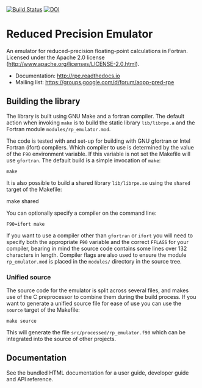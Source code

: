 [![Build Status](https://travis-ci.org/aopp-pred/rpe.svg?branch=master)](https://travis-ci.org/aopp-pred/rpe)
[![DOI](https://zenodo.org/badge/49064493.svg)](https://zenodo.org/badge/latestdoi/49064493)

# Reduced Precision Emulator

An emulator for reduced-precision floating-point calculations in Fortran.
Licensed under the Apache 2.0 license (http://www.apache.org/licenses/LICENSE-2.0.html).

* Documentation: http://rpe.readthedocs.io
* Mailing list:  https://groups.google.com/d/forum/aopp-pred-rpe


## Building the library

The library is built using GNU Make and a fortran compiler. The default action
when invoking `make` is to build the static library `lib/librpe.a` and the
Fortran module `modules/rp_emulator.mod`.

The code is tested with and set-up for building with GNU gfortran or Intel
Fortran (ifort) compilers. Which compiler to use is determined by the value
of the `F90` environment variable. If this variable is not set the Makefile
will use `gfortran`. The default build is a simple invocation of `make`:

    make

It is also possible to build a shared library `lib/librpe.so` using the
`shared` target of the Makefile:

   make shared

You can optionally specify a compiler on the command line:

    F90=ifort make

If you want to use a compiler other than `gfortran` or `ifort` you will
need to specify both the appropriate `F90` variable and the correct `FFLAGS`
for your compiler, bearing in mind the source code contains some lines over
132 characters in length. Compiler flags are also used to ensure the module
`rp_emulator.mod` is placed in the `modules/` directory in the source tree.

### Unified source

The source code for the emulator is split across several files, and makes use
of the C preprocessor to combine them during the build process. If you want to
generate a unified source file for ease of use you can use the `source` target
of the Makefile:

    make source

This will generate the file `src/processed/rp_emulator.f90` which can be
integrated into the source of other projects.


## Documentation

See the bundled HTML documentation for a user guide, developer guide and API reference.
